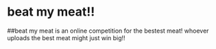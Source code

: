 # beat my meat!!
##beat my meat is an online competition for the bestest meat!
whoever uploads the best meat might just win big!!
